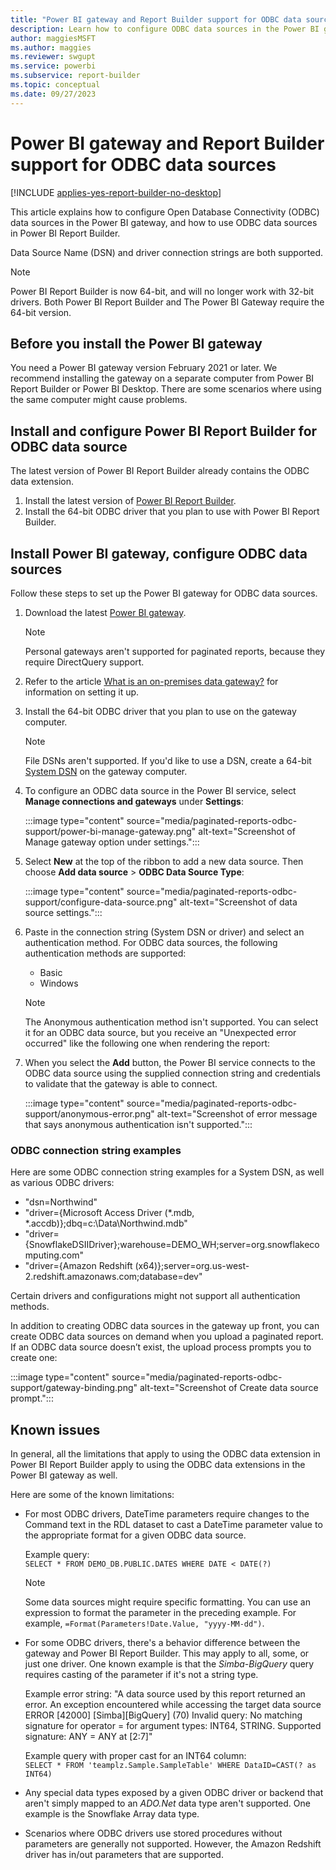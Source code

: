 ```yaml
---
title: "Power BI gateway and Report Builder support for ODBC data sources"
description: Learn how to configure ODBC data sources in the Power BI gateway and use ODBC data sources in Power BI Report Builder.
author: maggiesMSFT
ms.author: maggies
ms.reviewer: swgupt
ms.service: powerbi
ms.subservice: report-builder
ms.topic: conceptual
ms.date: 09/27/2023
---
```


# Power BI gateway and Report Builder support for ODBC data sources

[!INCLUDE [applies-yes-report-builder-no-desktop](../includes/applies-yes-report-builder-no-desktop.md)] 

This article explains how to configure Open Database Connectivity (ODBC) data sources in the Power BI gateway, and how to use ODBC data sources in Power BI Report Builder.

Data Source Name (DSN) and driver connection strings are both supported. 

>[!NOTE]
>Power BI Report Builder is now 64-bit, and will no longer work with 32-bit drivers. Both Power BI Report Builder and The Power BI Gateway require the 64-bit version.

## Before you install the Power BI gateway

You need a Power BI gateway version February 2021 or later. We recommend installing the gateway on a separate computer from Power BI Report Builder or Power BI Desktop. There are some scenarios where using the same computer might cause problems. 

## Install and configure Power BI Report Builder for ODBC data source

The latest version of Power BI Report Builder already contains the ODBC data extension.

1. Install the latest version of [Power BI Report Builder](https://go.microsoft.com/fwlink/?linkid=2086513).
2. Install the 64-bit ODBC driver that you plan to use with Power BI Report Builder.

## Install Power BI gateway, configure ODBC data sources

Follow these steps to set up the Power BI gateway for ODBC data sources.

1. Download the latest [Power BI gateway](https://powerbi.microsoft.com/gateway).

    >[!NOTE]
    >Personal gateways aren't supported for paginated reports, because they require DirectQuery support.

2. Refer to the article [What is an on-premises data gateway?](../connect-data/service-gateway-onprem.md) for information on setting it up.
3. Install the 64-bit ODBC driver that you plan to use on the gateway computer.

    >[!NOTE]
    >File DSNs aren't supported. If you'd like to use a DSN, create a 64-bit [System DSN](/previous-versions/windows/desktop/odbc/dn170519(v=vs.85)) on the gateway computer.

1. To configure an ODBC data source in the Power BI service, select **Manage connections and gateways** under **Settings**:

    :::image type="content" source="media/paginated-reports-odbc-support/power-bi-manage-gateway.png" alt-text="Screenshot of Manage gateway option under settings.":::

1. Select **New** at the top of the ribbon to add a new data source. Then choose **Add data source** >  **ODBC Data Source Type**:

    :::image type="content" source="media/paginated-reports-odbc-support/configure-data-source.png" alt-text="Screenshot of data source settings.":::

1. Paste in the connection string (System DSN or driver) and select an authentication method. For ODBC data sources, the following authentication methods are supported:

    - Basic
    - Windows

    >[!NOTE]
    >The Anonymous authentication method isn't supported. You can select it for an ODBC data source, but you receive an "Unexpected error occurred" like the following one when rendering the report:

1. When you select the **Add** button, the Power BI service connects to the ODBC data source using the supplied connection string and credentials to validate that the gateway is able to connect.

    :::image type="content" source="media/paginated-reports-odbc-support/anonymous-error.png" alt-text="Screenshot of error message that says anonymous authentication isn't supported.":::

### ODBC connection string examples

Here are some ODBC connection string examples for a System DSN, as well as various ODBC drivers:

- "dsn=Northwind"
- "driver={Microsoft Access Driver (*.mdb, *.accdb)};dbq=c:\Data\Northwind.mdb"
- "driver={SnowflakeDSIIDriver};warehouse=DEMO_WH;server=<span>org.snowflakecomputing</span>.com"
- "driver={Amazon Redshift (x64)};server=<span>org.us-west-2.redshift.amazonaws</span>.com;database=dev"

Certain drivers and configurations might not support all authentication methods.

In addition to creating ODBC data sources in the gateway up front, you can create ODBC data sources on demand when you upload a paginated report. If an ODBC data source doesn’t exist, the upload process prompts you to create one:

:::image type="content" source="media/paginated-reports-odbc-support/gateway-binding.png" alt-text="Screenshot of Create data source prompt.":::

## Known issues

In general, all the limitations that apply to using the ODBC data extension in Power BI Report Builder apply to using the ODBC data extensions in the Power BI gateway as well.

Here are some of the known limitations:

- For most ODBC drivers, DateTime parameters require changes to the Command text in the RDL dataset to cast a DateTime parameter value to the appropriate format for a given ODBC data source.  

    Example query:  
    `SELECT * FROM DEMO_DB.PUBLIC.DATES WHERE DATE < DATE(?)`

    >[!NOTE]
    >Some data sources might require specific formatting. You can use an expression to format the parameter in the preceding example. For example, `=Format(Parameters!Date.Value, "yyyy-MM-dd")`.

- For some ODBC drivers, there's a behavior difference between the gateway and Power BI Report Builder. This may apply to all, some, or just one driver. One known example is that the *Simba-BigQuery* query requires casting of the parameter if it's not a string type. 

   Example error string: "A data source used by this report returned an error. An exception encountered while accessing the target data source ERROR [42000] [Simba][BigQuery] (70) Invalid query: No matching signature for operator = for argument types: INT64, STRING. Supported signature: ANY = ANY at [2:7]"

   Example query with proper cast for an INT64 column:  
   `SELECT * FROM 'teamplz.Sample.SampleTable' WHERE DataID=CAST(? as INT64)`

- Any special data types exposed by a given ODBC driver or backend that aren't simply mapped to an *ADO.Net* data type aren't supported. One example is the Snowflake Array data type.
- Scenarios where ODBC drivers use stored procedures without parameters are generally not supported. However, the Amazon Redshift driver has in/out parameters that are supported.
